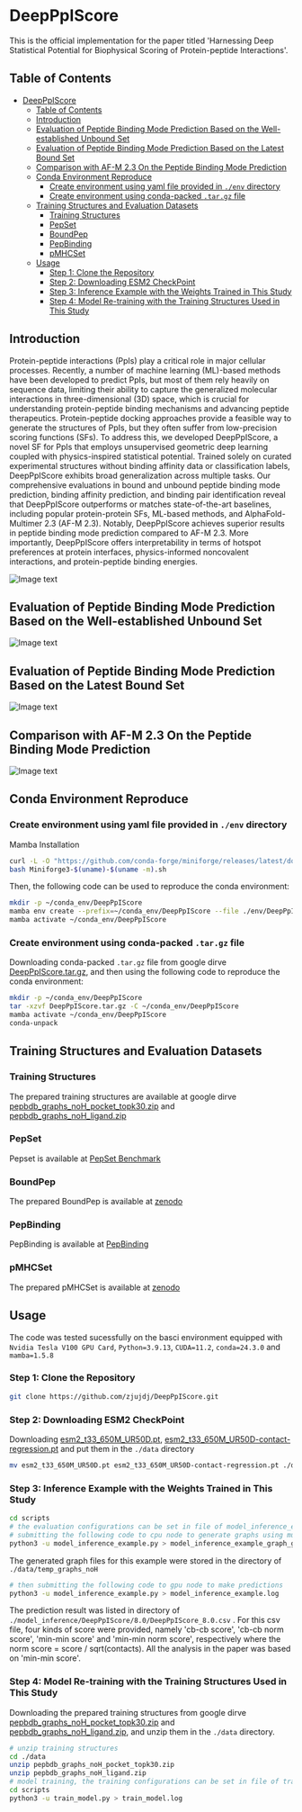 # DeepPpIScore

This is the official implementation for the paper titled 'Harnessing Deep Statistical Potential for Biophysical Scoring of Protein-peptide Interactions'.

## Table of Contents
- [DeepPpIScore](#deepppiscore)
  - [Table of Contents](#table-of-contents)
  - [Introduction](#introduction)
  - [Evaluation of Peptide Binding Mode Prediction Based on the Well-established Unbound Set](#evaluation-of-peptide-binding-mode-prediction-based-on-the-well-established-unbound-set)
  - [Evaluation of Peptide Binding Mode Prediction Based on the Latest Bound Set](#evaluation-of-peptide-binding-mode-prediction-based-on-the-latest-bound-set)
  - [Comparison with AF-M 2.3 On the Peptide Binding Mode Prediction](#comparison-with-af-m-23-on-the-peptide-binding-mode-prediction)
  - [Conda Environment Reproduce](#conda-environment-reproduce)
    - [Create environment using yaml file provided in `./env` directory](#create-environment-using-yaml-file-provided-in-env-directory)
    - [Create environment using conda-packed `.tar.gz` file](#create-environment-using-conda-packed-targz-file)
  - [Training Structures and Evaluation Datasets](#training-structures-and-evaluation-datasets)
    - [Training Structures](#training-structures)
    - [PepSet](#pepset)
    - [BoundPep](#boundpep)
    - [PepBinding](#pepbinding)
    - [pMHCSet](#pmhcset)
  - [Usage](#usage)
    - [Step 1: Clone the Repository](#step-1-clone-the-repository)
    - [Step 2: Downloading ESM2 CheckPoint](#step-2-downloading-esm2-checkpoint)
    - [Step 3: Inference Example with the Weights Trained in This Study](#step-3-inference-example-with-the-weights-trained-in-this-study)
    - [Step 4: Model Re-training with the Training Structures Used in This Study](#step-4-model-re-training-with-the-training-structures-used-in-this-study)



## Introduction

Protein-peptide interactions (PpIs) play a critical role in major cellular processes. Recently, a number of machine learning (ML)-based methods have been developed to predict PpIs, but most of them rely heavily on sequence data, limiting their ability to capture the generalized molecular interactions in three-dimensional (3D) space, which is crucial for understanding protein-peptide binding mechanisms and advancing peptide therapeutics. Protein-peptide docking approaches provide a feasible way to generate the structures of PpIs, but they often suffer from low-precision scoring functions (SFs). To address this, we developed DeepPpIScore, a novel SF for PpIs that employs unsupervised geometric deep learning coupled with physics-inspired statistical potential. Trained solely on curated experimental structures without binding affinity data or classification labels, DeepPpIScore exhibits broad generalization across multiple tasks. Our comprehensive evaluations in bound and unbound peptide binding mode prediction, binding affinity prediction, and binding pair identification reveal that DeepPpIScore outperforms or matches state-of-the-art baselines, including popular protein-protein SFs, ML-based methods, and AlphaFold-Multimer 2.3 (AF-M 2.3). Notably, DeepPpIScore achieves superior results in peptide binding mode prediction compared to AF-M 2.3. More importantly, DeepPpIScore offers interpretability in terms of hotspot preferences at protein interfaces, physics-informed noncovalent interactions, and protein-peptide binding energies.

![Image text](https://github.com/zjujdj/DeepPpIScore/blob/master/figs/fig1.jpg)

## Evaluation of Peptide Binding Mode Prediction Based on the Well-established Unbound Set

![Image text](https://github.com/zjujdj/DeepPpIScore/blob/master/figs/fig2.jpg)

## Evaluation of Peptide Binding Mode Prediction Based on the Latest Bound Set

![Image text](https://github.com/zjujdj/DeepPpIScore/blob/master/figs/fig4.jpg)

## Comparison with AF-M 2.3 On the Peptide Binding Mode Prediction

![Image text](https://github.com/zjujdj/DeepPpIScore/blob/master/figs/fig5.jpg)

## Conda Environment Reproduce

### Create environment using yaml file provided in `./env` directory
Mamba Installation
```bash
curl -L -O "https://github.com/conda-forge/miniforge/releases/latest/download/Miniforge3-$(uname)-$(uname -m).sh"
bash Miniforge3-$(uname)-$(uname -m).sh
```

Then, the following code can be used to reproduce the conda environment:
```bash
mkdir -p ~/conda_env/DeepPpIScore
mamba env create --prefix=~/conda_env/DeepPpIScore --file ./env/DeepPpIScore.yaml
mamba activate ~/conda_env/DeepPpIScore
```

### Create environment using conda-packed `.tar.gz` file
Downloading conda-packed `.tar.gz` file from google dirve [DeepPpIScore.tar.gz](https://drive.google.com/file/d/1YEX5lwE3zd0gag3s_awReNNDPuNKPowt/view?usp=sharing), and then using the following code to reproduce the conda environment:

```bash
mkdir -p ~/conda_env/DeepPpIScore
tar -xzvf DeepPpIScore.tar.gz -C ~/conda_env/DeepPpIScore
mamba activate ~/conda_env/DeepPpIScore
conda-unpack
```

## Training Structures and Evaluation Datasets
### Training Structures
The prepared training structures are available at google dirve [pepbdb_graphs_noH_pocket_topk30.zip](https://drive.google.com/file/d/1QNDU1Dj06FBCDUhtLPgRWEJzumukr7Ko/view?usp=drive_link) and [pepbdb_graphs_noH_ligand.zip](https://drive.google.com/file/d/1Y1zLU4ONfHp80zCYdVXOrhK3_4M0yP-m/view?usp=drive_link)
### PepSet
Pepset is available at [PepSet Benchmark](http://cadd.zju.edu.cn/pepset/)
### BoundPep
The prepared BoundPep is available at [zenodo](https://zenodo.org/records/13881778?preview=1)
### PepBinding
PepBinding is available at [PepBinding](https://github.com/zjujdj/DeepPpIScore/blob/master/data/pdbbind2020_Ppi_binding_data_445.csv)
### pMHCSet
The prepared pMHCSet is available at [zenodo](https://zenodo.org/records/13881778?preview=1)


## Usage

The code was tested sucessfully on the basci environment equipped with `Nvidia Tesla V100 GPU Card`, `Python=3.9.13`, `CUDA=11.2`, `conda=24.3.0` and `mamba=1.5.8`

### Step 1: Clone the Repository

```bash
git clone https://github.com/zjujdj/DeepPpIScore.git
```

### Step 2: Downloading ESM2 CheckPoint

Downloading [esm2_t33_650M_UR50D.pt](https://dl.fbaipublicfiles.com/fair-esm/models/esm2_t33_650M_UR50D.pt),   [esm2_t33_650M_UR50D-contact-regression.pt](https://dl.fbaipublicfiles.com/fair-esm/regression/esm2_t33_650M_UR50D-contact-regression.pt) and put them in the `./data` directory

```bash
mv esm2_t33_650M_UR50D.pt esm2_t33_650M_UR50D-contact-regression.pt ./data
```

### Step 3: Inference Example with the Weights Trained in This Study

```bash
cd scripts
# the evaluation configurations can be set in file of model_inference_example.py
# submitting the following code to cpu node to generate graphs using multiprocessing first
python3 -u model_inference_example.py > model_inference_example_graph_gen.log
```
The generated graph files for this example were stored in the directory of `./data/temp_graphs_noH`

```bash
# then submitting the following code to gpu node to make predictions
python3 -u model_inference_example.py > model_inference_example.log
```
The prediction result was listed in directory of `./model_inference/DeepPpIScore/8.0/DeepPpIScore_8.0.csv` . For this csv file, four kinds of score were provided, namely 'cb-cb score', 'cb-cb norm score', 'min-min score' and 'min-min norm score', respectively where the norm score = score / sqrt(contacts). All the analysis in the paper was based on 'min-min score'.

### Step 4: Model Re-training with the Training Structures Used in This Study

Downloading the prepared training structures from google dirve [pepbdb_graphs_noH_pocket_topk30.zip](https://drive.google.com/file/d/1QNDU1Dj06FBCDUhtLPgRWEJzumukr7Ko/view?usp=drive_link) and [pepbdb_graphs_noH_ligand.zip](https://drive.google.com/file/d/1Y1zLU4ONfHp80zCYdVXOrhK3_4M0yP-m/view?usp=drive_link), and unzip them in the `./data` directory.

```bash
# unzip training structures
cd ./data
unzip pepbdb_graphs_noH_pocket_topk30.zip 
unzip pepbdb_graphs_noH_ligand.zip
# model training, the training configurations can be set in file of train_model.py
cd scripts
python3 -u train_model.py > train_model.log
```